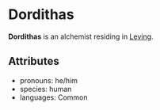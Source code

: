 # Dordithas

**Dordithas** is an alchemist residing in [Leving](../leving/leving.md).

## Attributes

- pronouns: he/him
- species: human
- languages: Common
